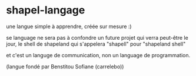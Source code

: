 # shapel-langage
une langue simple à apprendre, créée sur mesure :)

se language ne sera pas à confondre un future projet qui verra peut-être le jour, le shell de shapeland qui s'appelera "shapell" pour "shapeland shell"

et c'est un languge de communication, non un language de programmation.

(langue fondé par Benstitou Sofiane (carrelebo))
